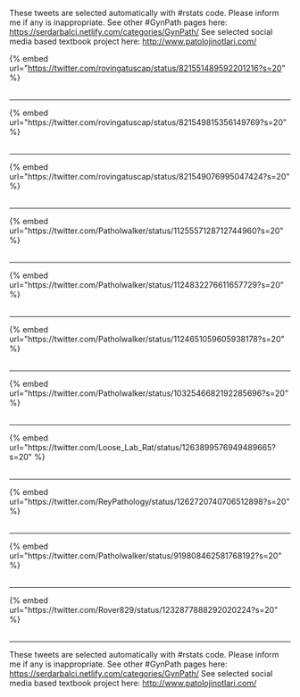 

These tweets are selected automatically with #rstats code. Please inform me if any is inappropriate.
See other #GynPath pages here: https://serdarbalci.netlify.com/categories/GynPath/ 
See selected social media based textbook project here: http://www.patolojinotlari.com/

{% embed url="https://twitter.com/rovingatuscap/status/821551489592201216?s=20" %}<br>
<br>
<hr>
{% embed url="https://twitter.com/rovingatuscap/status/821549815356149769?s=20" %}<br>
<br>
<hr>
{% embed url="https://twitter.com/rovingatuscap/status/821549076995047424?s=20" %}<br>
<br>
<hr>
{% embed url="https://twitter.com/Patholwalker/status/1125557128712744960?s=20" %}<br>
<br>
<hr>
{% embed url="https://twitter.com/Patholwalker/status/1124832276611657729?s=20" %}<br>
<br>
<hr>
{% embed url="https://twitter.com/Patholwalker/status/1124651059605938178?s=20" %}<br>
<br>
<hr>
{% embed url="https://twitter.com/Patholwalker/status/1032546682192285696?s=20" %}<br>
<br>
<hr>
{% embed url="https://twitter.com/Loose_Lab_Rat/status/1263899576949489665?s=20" %}<br>
<br>
<hr>
{% embed url="https://twitter.com/ReyPathology/status/1262720740706512898?s=20" %}<br>
<br>
<hr>
{% embed url="https://twitter.com/Patholwalker/status/919808462581768192?s=20" %}<br>
<br>
<hr>
{% embed url="https://twitter.com/Rover829/status/1232877888292020224?s=20" %}<br>
<br>
<hr>


These tweets are selected automatically with #rstats code. Please inform me if any is inappropriate.
See other #GynPath pages here: https://serdarbalci.netlify.com/categories/GynPath/ 
See selected social media based textbook project here: http://www.patolojinotlari.com/
